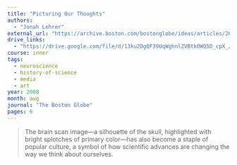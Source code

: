 ```yaml
---
title: "Picturing Our Thoughts"
authors:
  - "Jonah Lehrer"
external_url: "https://archive.boston.com/bostonglobe/ideas/articles/2008/08/17/picturing_our_thoughts/"
drive_links:
  - "https://drive.google.com/file/d/13ku2DgQF39UqWghnlZVBtk0WQ5D_cpX_/view?usp=drivesdk"
course: inner
tags:
  - neuroscience
  - history-of-science
  - media
  - art
year: 2008
month: aug
journal: "The Boston Globe"
pages: 6
---
```


> The brain scan image—a silhouette of the skull, highlighted with bright splotches of primary color—has also become a staple of popular culture, a symbol of how scientific advances are changing the way we think about ourselves.
